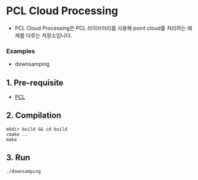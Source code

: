 # PCL Cloud Processing
* PCL Cloud Processing은 PCL 라이브러리를 사용해 point cloud를 처리하는 예제를 다루는 저장소입니다.

### Examples
* downsamping

## 1. Pre-requisite
* [PCL](https://github.com/PointCloudLibrary/pcl)

## 2. Compilation
```
mkdir build && cd build
cmake ..
make
```

## 3. Run
```
./downsamping
```

